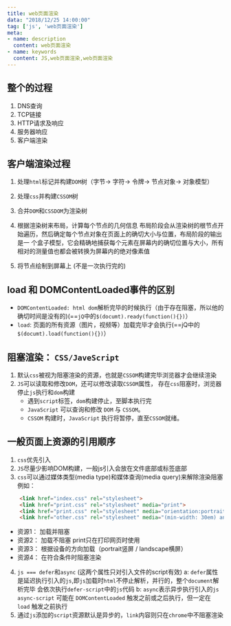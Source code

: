 ```yaml
---
title: web页面渲染
data: "2018/12/25 14:00:00"
tag: ['js', 'web页面渲染']
meta: 
- name: description
  content: web页面渲染
- name: keywords
  content: JS,web页面渲染,web页面渲染
---
```

## 整个的过程
1. DNS查询
2. TCP链接
3. HTTP请求及响应
4. 服务器响应
5. 客户端渲染

## 客户端渲染过程
1. 处理`html`标记并构建`DOM`树（字节-> 字符-> 令牌-> 节点对象-> 对象模型）

2. 处理`css`并构建`CSSOM`树
3. 合并`DOM`和`CSSDOM`为渲染树
4. 根据渲染树来布局，计算每个节点的几何信息
    布局阶段会从渲染树的根节点开始遍历，然后确定每个节点对象在页面上的确切大小与位置，布局阶段的输出是一
    个盒子模型，它会精确地捕获每个元素在屏幕内的确切位置与大小，所有相对的测量值也都会被转换为屏幕内的绝对像素值
5. 将节点绘制到屏幕上 (不是一次执行完的) 

## load 和 DOMContentLoaded事件的区别

- `DOMContentLoaded: html dom`解析完毕的时候执行（由于存在阻塞，所以他的确切时间是没有的)(==`jQ`中的`$(documt).ready(function(){})`）
- `load`: 页面的所有资源（图片，视频等）加载完毕才会执行(==jQ中的`$(documt).load(function(){})`）

## 阻塞渲染： `CSS/JaveScript`

1. 默认`css`被视为阻塞渲染的资源，也就是`CSSOM`构建完毕浏览器才会继续渲染
2. `JS`可以读取和修改`DOM`，还可以修改读取`CSSOM`属性，
    存在`css`阻塞时，浏览器停止`js`执行和`dom`构建
    - 遇到`script`标签，`dom`构建停止，至脚本执行完
    - `JavaScript` 可以查询和修改 `DOM` 与 `CSSOM`。
    - `CSSOM` 构建时，`JavaScript` 执行将暂停，直至` CSSOM `就绪。
    
## 一般页面上资源的引用顺序

1. `css`优先引入
2. `JS`尽量少影响DOM构建，一般js引入会放在文件底部或标签底部
3. `css`可以通过媒体类型(media type)和媒体查询(media query)来解除渲染阻塞
    例如： 
``` html
    <link href="index.css" rel="stylesheet">
    <link href="print.css" rel="stylesheet" media="print">
    <link href="print.css" rel="stylesheet" media="orientation:portrait">
    <link href="other.css" rel="stylesheet" media="(min-width: 30em) and (orientation: landscape)">
```
- 资源1： 加载并阻塞
- 资源2： 加载不阻塞 print只在打印网页时使用
- 资源3： 根据设备的方向加载（portrait竖屏 / landscape横屏）
- 资源4： 在符合条件时阻塞渲染  

4. `js === defer`和`async` (这两个属性只对引入文件的script有效)
    a: `defer`属性是延迟执行引入的`js`,即`js`加载时`html`不停止解析，并行的，整个`document`解析完毕
       会依次执行`defer-script`中的`js`代码
    b: `async`表示异步执行引入的`js async-script` 可能在 `DOMContentLoaded` 触发之前或之后执行，但一定在 `load` 触发之前执行
5. 通过`js`添加的`script`资源默认是异步的，`link`内容则只在`chrome`中不阻塞渲染


